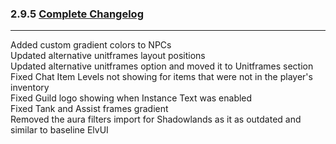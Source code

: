 ### 2.9.5 [Complete Changelog](https://github.com/eltreum0/eltruism/blob/main/Changelog.md)
___
Added custom gradient colors to NPCs\
Updated alternative unitframes layout positions\
Updated alternative unitframes option and moved it to Unitframes section\
Fixed Chat Item Levels not showing for items that were not in the player's inventory\
Fixed Guild logo showing when Instance Text was enabled\
Fixed Tank and Assist frames gradient\
Removed the aura filters import for Shadowlands as it as outdated and similar to baseline ElvUI

